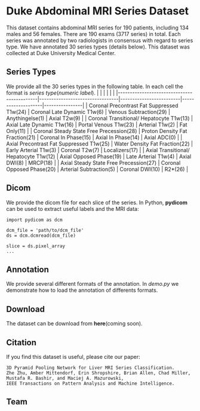 # Duke Abdominal MRI Series Dataset
This dataset contains abdominal MRI series for 190 patients, including 134 males and 56 females. There are 190 exams (3717 series) in total. Each series was annotated by two radiologists in consensus with regard to series type. We have annotated 30 series types (details below). This dataset was collected at Duke University Medical Center. 

## Series Types
We provide all the 30 series types in the following table. In each cell the format is *series type*(*numeric label*).
|  |  |   |   |  |
|--------------------------------------------|---------------------------------|-------------------------|--------------------|----------------|
| Coronal Precontrast Fat Suppressed T1w(24) | Coronal Late Dynamic T1w(6)     | Venous Subtraction(29)  | Anythingelse(1)    | Axial T2w(9)   |
| Coronal Transitional/ Hepatocyte T1w(13)   | Axial Late Dynamic T1w(16)      | Portal Venous T1w(23)   | Arterial T1w(2)    | Fat Only(11)   |
| Coronal Steady State Free Precession(28)   | Proton Density Fat Fraction(21) | Coronal In Phase(15)    | Axial In Phase(14) | Axial ADC(0)   |
| Axial Precontrast Fat Suppressed T1w(25)   | Water Density Fat Fraction(22)  | Early Arterial T1w(3)   | Coronal T2w(7)     | Localizers(17) |
| Axial Transitional/ Hepatocyte T1w(12)     | Axial Opposed Phase(19)         | Late Arterial T1w(4)    | Axial DWI(8)       | MRCP(18)       |
| Axial Steady State Free Precession(27)     | Coronal Opposed Phase(20)       | Arterial Subtraction(5) | Coronal DWI(10)    | R2*(26)        |
## Dicom
We provide the dicom file for each slice of the series. In Python, **pydicom** can be used to extract useful labels and the MRI data:
```
import pydicom as dcm

dcm_file = 'path/to/dcm_file'
ds = dcm.dcmread(dcm_file)

slice = ds.pixel_array
...

```
## Annotation
We provide several different formats of the annotation. In *demo.py* we demonstrate how to load the annotation of differents formats.

## Download
The dataset can be download from **here**(coming soon).

## Citation
If you find this dataset is useful, please cite our paper:
```
3D Pyramid Pooling Network for Liver MRI Series Classification.
Zhe Zhu, Amber Mittendorf, Erin Shropshire, Brian Allen, Chad Miller, Mustafa R. Bashir, and Maciej A. Mazurowski, 
IEEE Transactions on Pattern Analysis and Machine Intelligence.
```


## Team
